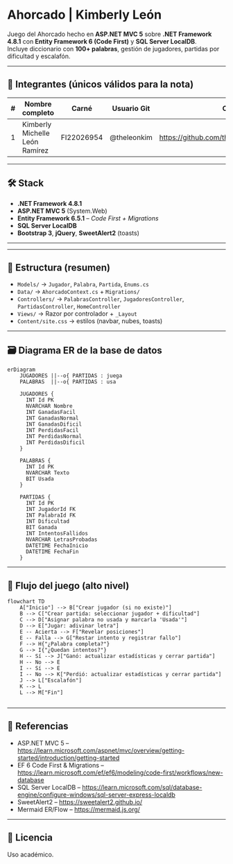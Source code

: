 # Ahorcado | Kimberly León

Juego del Ahorcado hecho en **ASP.NET MVC 5** sobre **.NET Framework 4.8.1** con **Entity Framework 6 (Code First)** y **SQL Server LocalDB**.  
Incluye diccionario con **100+ palabras**, gestión de jugadores, partidas por dificultad y escalafón.

---

## 👥 Integrantes (únicos válidos para la nota)

| # | Nombre completo                     | Carné      | Usuario Git  | Correo/Perfil Git |
|---|-------------------------------------|------------|--------------|-------------------|
| 1 | Kimberly Michelle León Ramírez      | FI22026954 | @theleonkim  | https://github.com/theleonkim/Ahorcado_KimberlyLeon |

---

## 🛠️ Stack

- **.NET Framework 4.8.1**
- **ASP.NET MVC 5** (System.Web)
- **Entity Framework 6.5.1** – *Code First + Migrations*
- **SQL Server LocalDB**
- **Bootstrap 3**, **jQuery**, **SweetAlert2** (toasts)

---


---

## 📂 Estructura (resumen)

- `Models/` → `Jugador`, `Palabra`, `Partida`, `Enums.cs`  
- `Data/` → `AhorcadoContext.cs` + `Migrations/`  
- `Controllers/` → `PalabrasController`, `JugadoresController`, `PartidasController`, `HomeController`  
- `Views/` → Razor por controlador + `_Layout`  
- `Content/site.css` → estilos (navbar, nubes, toasts)

---

## 🗃️ Diagrama ER de la base de datos

```mermaid
erDiagram
    JUGADORES ||--o{ PARTIDAS : juega
    PALABRAS  ||--o{ PARTIDAS : usa

    JUGADORES {
      INT Id PK
      NVARCHAR Nombre
      INT GanadasFacil
      INT GanadasNormal
      INT GanadasDificil
      INT PerdidasFacil
      INT PerdidasNormal
      INT PerdidasDificil
    }

    PALABRAS {
      INT Id PK
      NVARCHAR Texto
      BIT Usada
    }

    PARTIDAS {
      INT Id PK
      INT JugadorId FK
      INT PalabraId FK
      INT Dificultad
      BIT Ganada
      INT IntentosFallidos
      NVARCHAR LetrasProbadas
      DATETIME FechaInicio
      DATETIME FechaFin
    }
```

---

## 🧩 Flujo del juego (alto nivel)

```mermaid
flowchart TD
    A["Inicio"] --> B["Crear jugador (si no existe)"]
    B --> C["Crear partida: seleccionar jugador + dificultad"]
    C --> D["Asignar palabra no usada y marcarla 'Usada'"]
    D --> E["Jugar: adivinar letra"]
    E -- Acierta --> F["Revelar posiciones"]
    E -- Falla --> G["Restar intento y registrar fallo"]
    F --> H{"¿Palabra completa?"}
    G --> I{"¿Quedan intentos?"}
    H -- Sí --> J["Ganó: actualizar estadísticas y cerrar partida"]
    H -- No --> E
    I -- Sí --> E
    I -- No --> K["Perdió: actualizar estadísticas y cerrar partida"]
    J --> L["Escalafón"]
    K --> L
    L --> M["Fin"]
   
```

---


## 🔗 Referencias

- ASP.NET MVC 5 – https://learn.microsoft.com/aspnet/mvc/overview/getting-started/introduction/getting-started  
- EF 6 Code First & Migrations – https://learn.microsoft.com/ef/ef6/modeling/code-first/workflows/new-database  
- SQL Server LocalDB – https://learn.microsoft.com/sql/database-engine/configure-windows/sql-server-express-localdb  
- SweetAlert2 – https://sweetalert2.github.io/  
- Mermaid ER/Flow – https://mermaid.js.org/

---

## 📜 Licencia

Uso académico.
